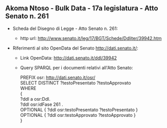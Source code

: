## Akoma Ntoso - Bulk Data - 17a legislatura - Atto Senato n. 261 ##

* Scheda del Disegno di Legge - Atto Senato n. 261:
	* http url: http://www.senato.it/leg/17/BGT/Schede/Ddliter/39942.htm

* Riferimenti al sito OpenData del Senato http://dati.senato.it/:
	* Link OpenData: http://dati.senato.it/ddl/39942
	* Query SPARQL per i documenti relativi all'Atto Senato:

        PREFIX osr: <http://dati.senato.it/osr/>  
		SELECT DISTINCT ?testoPresentato ?testoApprovato  
		WHERE  
		{  
		    ?ddl a osr:Ddl.  
		    ?ddl osr:idFase 261 .  
		    OPTIONAL { ?ddl osr:testoPresentato ?testoPresentato }  
		    OPTIONAL { ?ddl osr:testoApprovato ?testoApprovato }  
		}
		